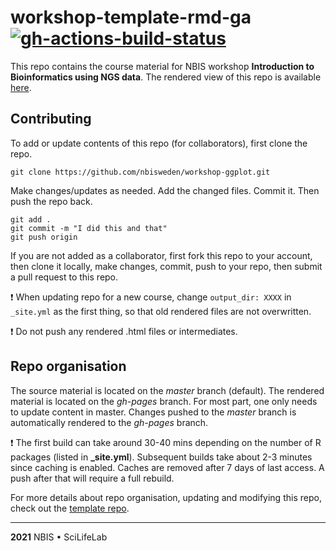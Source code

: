 # workshop-template-rmd-ga [![gh-actions-build-status](https://github.com/royfrancis/workshop-template-rmd-ga/workflows/build/badge.svg)](https://github.com/NBISweden/workshop-ggplot/actions?workflow=build)

This repo contains the course material for NBIS workshop **Introduction to Bioinformatics using NGS data**. The rendered view of this repo is available [here](https://nbisweden.github.io/workshop-ggplot/).

## Contributing

To add or update contents of this repo (for collaborators), first clone the repo.

```
git clone https://github.com/nbisweden/workshop-ggplot.git
```

Make changes/updates as needed. Add the changed files. Commit it. Then push the repo back.

```
git add .
git commit -m "I did this and that"
git push origin
```

If you are not added as a collaborator, first fork this repo to your account, then clone it locally, make changes, commit, push to your repo, then submit a pull request to this repo.

:exclamation: When updating repo for a new course, change `output_dir: XXXX` in `_site.yml` as the first thing, so that old rendered files are not overwritten.

:exclamation: Do not push any rendered .html files or intermediates.

## Repo organisation

The source material is located on the *master* branch (default). The rendered material is located on the *gh-pages* branch. For most part, one only needs to update content in master. Changes pushed to the *master* branch is automatically rendered to the *gh-pages* branch.

:exclamation: The first build can take around 30-40 mins depending on the number of R packages (listed in **_site.yml**). Subsequent builds take about 2-3 minutes since caching is enabled. Caches are removed after 7 days of last access. A push after that will require a full rebuild.

For more details about repo organisation, updating and modifying this repo, check out the [template repo](https://github.com/royfrancis/workshop-template-rmd-ga).



---

**2021** NBIS • SciLifeLab
